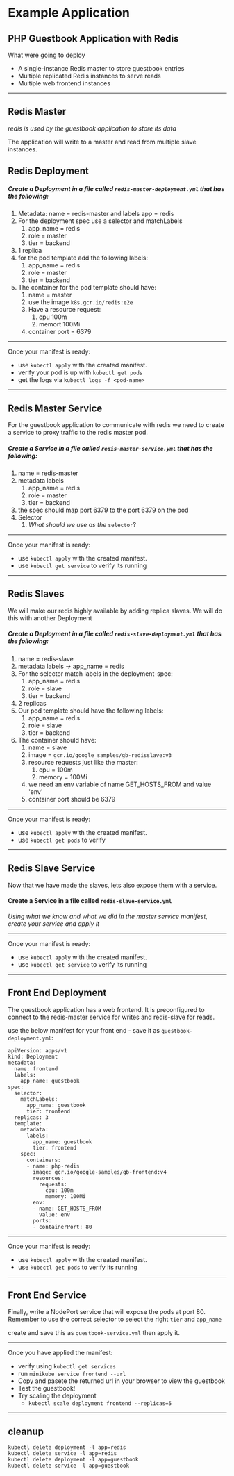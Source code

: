 # Example Application



## PHP Guestbook Application with Redis

What were going to deploy
- A single-instance Redis master to store guestbook entries
- Multiple replicated Redis instances to serve reads
- Multiple web frontend instances

---
## Redis Master
*redis is used by the guestbook application to store its data*

The application will write to a master and read from multiple slave instances.

## Redis Deployment

##### Create a Deployment in a file called `redis-master-deployment.yml` that has the following:
  
1. Metadata: name = redis-master and labels app = redis
2. For the deployment spec use a selector and matchLabels 
   1. app_name = redis
   2. role = master
   3. tier = backend
3. 1 replica
4. for the pod template add the following labels:
   1. app_name = redis
   2. role = master
   3. tier = backend
5. The container for the pod template should have:
   1. name = master
   2. use the image  `k8s.gcr.io/redis:e2e`
   3. Have a resource request:
      1. cpu 100m
      2. memort 100Mi
   4. container port = 6379

---
Once your manifest is ready:
-  use `kubectl apply` with the created manifest.
-  verify your pod is up with `kubectl get pods`
-  get the logs via `kubectl logs -f <pod-name>`
---
## Redis Master Service

For the guestbook application to communicate with redis we need to create a service to proxy traffic to the redis master pod.

##### Create a Service in a file called `redis-master-service.yml` that has the following:

1. name = redis-master
2. metadata labels
   1. app_name = redis
   2. role = master
   3. tier = backend
3. the spec should map port 6379 to the port 6379 on the pod
4. Selector
   1. *What should we use as the* `selector`?


---
Once your manifest is ready:
-  use `kubectl apply` with the created manifest.
-  use `kubectl get service` to verify its running
---
## Redis Slaves

We will make our redis highly available by adding replica slaves. We will do this with another Deployment


##### Create a Deployment in a file called `redis-slave-deployment.yml` that has the following:

1. name = redis-slave
2. metadata labels -> app_name = redis
3. For the selector match labels in the deployment-spec:
   1. app_name = redis
   2. role = slave
   3. tier = backend
4. 2 replicas
5. Our pod template should have the following labels:
   1. app_name = redis
   2. role = slave
   3. tier = backend
6. The container should have:
   1. name = slave
   2. image = `gcr.io/google_samples/gb-redisslave:v3`
   3. resource requests just like the master:
      1. cpu = 100m
      2. memory = 100Mi
   4. we need an env variable of name GET_HOSTS_FROM and value 'env'
   5. container port should be 6379

---
Once your manifest is ready:
-  use `kubectl apply` with the created manifest.
-  use `kubectl get pods` to verify
---

## Redis Slave Service

Now that we have made the slaves, lets also expose them with a service.

#### Create a Service in a file called `redis-slave-service.yml`

*Using what we know and what we did in the master service manifest, create your service and apply it*

---
Once your manifest is ready:
-  use `kubectl apply` with the created manifest.
-  use `kubectl get service` to verify its running
---

## Front End Deployment

The guestbook application has a web frontend. It is preconfigured to connect to the redis-master service for writes and redis-slave for reads.

use the below manifest for your front end - save it as `guestbook-deployment.yml`:

```
apiVersion: apps/v1
kind: Deployment
metadata:
  name: frontend
  labels:
    app_name: guestbook
spec:
  selector:
    matchLabels:
      app_name: guestbook
      tier: frontend
  replicas: 3
  template:
    metadata:
      labels:
        app_name: guestbook
        tier: frontend
    spec:
      containers:
      - name: php-redis
        image: gcr.io/google-samples/gb-frontend:v4
        resources:
          requests:
            cpu: 100m
            memory: 100Mi
        env:
        - name: GET_HOSTS_FROM
          value: env
        ports:
        - containerPort: 80
```

---
Once your manifest is ready:
-  use `kubectl apply` with the created manifest.
-  use `kubectl get pods` to verify its running
---

## Front End Service 

Finally, write a NodePort service that will expose the pods at port 80. Remember to use the correct selector to select the right `tier` and `app_name`

create and save this as `guestbook-service.yml` then apply it.

___
Once you have applied the manifest:
- verify using `kubectl get services`
- run `minikube service frontend --url`
- Copy and pasete the returned  url in your browser to view the guestbook
- Test the guestbook!
- Try scaling the deployment
  - `kubectl scale deployment frontend --replicas=5`
___

## cleanup

```
kubectl delete deployment -l app=redis
kubectl delete service -l app=redis
kubectl delete deployment -l app=guestbook
kubectl delete service -l app=guestbook
```
  
